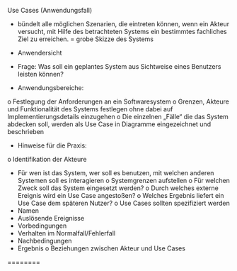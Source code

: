 


Use Cases (Anwendungsfall)

-	bündelt alle möglichen Szenarien, die eintreten können, wenn ein Akteur versucht, mit Hilfe des betrachteten Systems ein bestimmtes fachliches Ziel zu erreichen.
= grobe Skizze des Systems

- Anwendersicht
- Frage: Was soll ein geplantes System aus Sichtweise eines Benutzers leisten können?


-	Anwendungsbereiche:

o	Festlegung der Anforderungen an ein Softwaresystem
o	Grenzen, Akteure und Funktionalität des Systems festlegen ohne dabei auf Implementierungsdetails einzugehen
o	Die einzelnen „Fälle“ die das System abdecken soll, werden als Use Case in Diagramme eingezeichnet und beschrieben


-	Hinweise für die Praxis:

o	Identifikation der Akteure
- Für wen ist das System, wer soll es benutzen, mit welchen anderen Systemen soll es interagieren
o	Systemgrenzen aufstellen
o	Für welchen Zweck soll das System eingesetzt werden?
o	Durch welches externe Ereignis wird ein Use Case angestoßen?
o	Welches Ergebnis liefert ein Use Case dem späteren Nutzer?
o	Use Cases sollten spezifiziert werden
- Namen
- Auslösende Ereignisse
- Vorbedingungen
- Verhalten im Normalfall/Fehlerfall
- Nachbedingungen
- Ergebnis
o	Beziehungen zwischen Akteur und Use Cases

========

